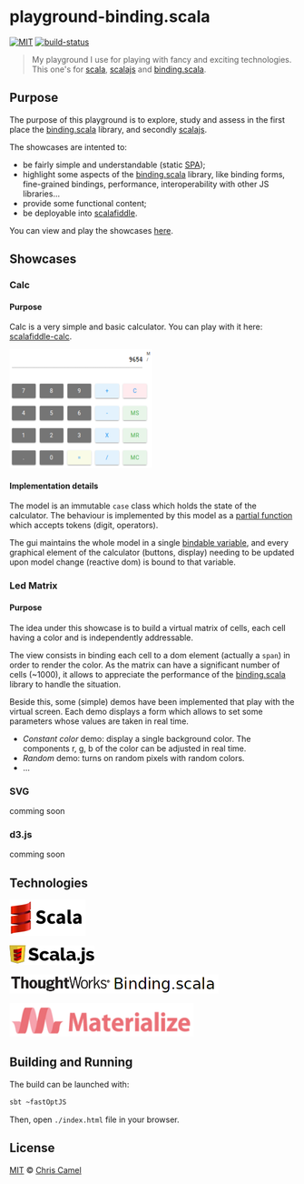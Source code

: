 playground-binding.scala
========================
[![MIT](https://img.shields.io/badge/licence-MIT-lightgrey.svg?style=flat)](https://tldrlegal.com/license/mit-license) [![build-status](https://travis-ci.org/ccamel/playground-binding.scala.svg?branch=master)](https://travis-ci.org/ccamel/playground-binding.scala)

> My playground I use for playing with fancy and exciting technologies. This one's for [scala], [scalajs] and [binding.scala].

## Purpose

The purpose of this playground is to explore, study and assess in the first place the [binding.scala] library, and secondly [scalajs].

The showcases are intented to:

- be fairly simple and understandable (static [SPA]); 
- highlight some aspects of the [binding.scala] library, like binding forms, fine-grained bindings, performance, interoperability with other JS libraries... 
- provide some functional content;
- be deployable into [scalafiddle].


You can view and play the showcases [here](https://ccamel.github.io/playgrounds/playground-binding.scala/index.html). 

## Showcases

### Calc

#### Purpose

Calc is a very simple and basic calculator. You can play with it here: [scalafiddle-calc].

[![calc-overview](doc/assets/showcase-calc.png)](https://ccamel.github.io/playgrounds/playground-binding.scala/index.html#playground-binding.scala/calc)

#### Implementation details

The model is an immutable `case` class which holds the state of the calculator. The behaviour is implemented by this model 
as a [partial function](https://www.scala-lang.org/api/current/scala/PartialFunction.html) which accepts tokens (digit, operators).    

The gui maintains the whole model in a single [bindable variable](https://static.javadoc.io/com.thoughtworks.binding/unidoc_2.11/11.0.0-M1/index.html#com.thoughtworks.binding.Binding$$Var),
and every graphical element of the calculator (buttons, display) needing to be updated upon model change (reactive dom) is bound to that variable.  


### Led Matrix

#### Purpose

The idea under this showcase is to build a virtual matrix of cells, each cell having a color and is independently addressable.

The view consists in binding each cell to a dom element (actually a `span`) in order to render the color. As the matrix can have a significant number of cells (~1000),
it allows to appreciate the performance of the [binding.scala] library to handle the situation.  

Beside this, some (simple) demos have been implemented that play with the virtual screen. Each demo displays a form which allows to set some parameters whose values are taken in real time.

- _Constant color_ demo:  display a single background color. The components r, g, b of the color can be adjusted in real time.
- _Random_ demo: turns on random pixels with random colors.
- ...

### SVG

comming soon

### d3.js

comming soon


## Technologies

[![scala-logo][scala-logo]][scala]

[![scalajs-logo][scalajs-logo]][scalajs]

[![binding.scala-logo][binding.scala-logo]][binding.scala]

[![materializecss-logo][materializecss-logo]][materializecss]

## Building and Running

The build can be launched with:

```bash
sbt ~fastOptJS
```

Then, open `./index.html` file in your browser.


## License

[MIT] © [Chris Camel]

[scala]: https://www.scala-lang.org/
[scala-logo]: doc/assets/logo-scala.png

[scalajs]: https://www.scala-js.org/
[scalajs-logo]: doc/assets/logo-scalajs.png
[binding.scala]: https://github.com/ThoughtWorksInc/Binding.scala
[binding.scala-logo]: doc/assets/logo-binding.scala.png
[materializecss]: http://materializecss.com/
[materializecss-logo]: doc/assets/logo-materializecss.png

[scalafiddle]: https://scalafiddle.io
[scalafiddle-calc]: https://scalafiddle.io/sf/hbwbCOe/0

[SPA]: https://en.wikipedia.org/wiki/Single-page_application

[Chris Camel]: https://github.com/ccamel
[MIT]: https://tldrlegal.com/license/mit-license
